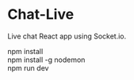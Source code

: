 # Chat-Live
Live chat React app using Socket.io.

npm install<br>
npm install -g nodemon<br>
npm run dev<br>
